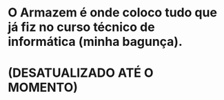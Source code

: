 # O Armazem é onde coloco tudo que já fiz no curso técnico de informática (minha bagunça).
# (DESATUALIZADO ATÉ O MOMENTO)
